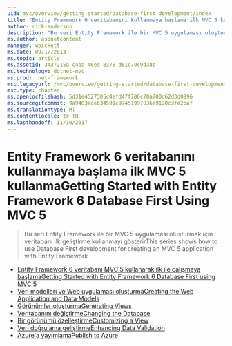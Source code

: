 ```yaml
---
uid: mvc/overview/getting-started/database-first-development/index
title: "Entity Framework 6 veritabanını kullanmaya başlama ilk MVC 5 kullanma | Microsoft Docs"
author: rick-anderson
description: "Bu seri Entity Framework ile bir MVC 5 uygulaması oluşturmak için veritabanı ilk geliştirme kullanmayı gösterir"
ms.author: aspnetcontent
manager: wpickett
ms.date: 09/17/2013
ms.topic: article
ms.assetid: 3437215a-c4ba-46ed-8378-d61c79c9d38c
ms.technology: dotnet-mvc
ms.prod: .net-framework
msc.legacyurl: /mvc/overview/getting-started/database-first-development
msc.type: chapter
ms.openlocfilehash: 5d31e4527305c4efd47f706c70a700d62d3d0896
ms.sourcegitcommit: 9a9483aceb34591c97451997036a9120c3fe2baf
ms.translationtype: MT
ms.contentlocale: tr-TR
ms.lasthandoff: 11/10/2017
---
```

<a name="getting-started-with-entity-framework-6-database-first-using-mvc-5"></a><span data-ttu-id="b9d08-103">Entity Framework 6 veritabanını kullanmaya başlama ilk MVC 5 kullanma</span><span class="sxs-lookup"><span data-stu-id="b9d08-103">Getting Started with Entity Framework 6 Database First Using MVC 5</span></span>
====================
> <span data-ttu-id="b9d08-104">Bu seri Entity Framework ile bir MVC 5 uygulaması oluşturmak için veritabanı ilk geliştirme kullanmayı gösterir</span><span class="sxs-lookup"><span data-stu-id="b9d08-104">This series shows how to use Database First development for creating an MVC 5 application with Entity Framework</span></span>


- [<span data-ttu-id="b9d08-105">Entity Framework 6 veritabanı MVC 5 kullanarak ilk ile çalışmaya başlama</span><span class="sxs-lookup"><span data-stu-id="b9d08-105">Getting Started with Entity Framework 6 Database First using MVC 5</span></span>](setting-up-database.md)
- [<span data-ttu-id="b9d08-106">Veri modelleri ve Web uygulaması oluşturma</span><span class="sxs-lookup"><span data-stu-id="b9d08-106">Creating the Web Application and Data Models</span></span>](creating-the-web-application.md)
- [<span data-ttu-id="b9d08-107">Görünümler oluşturma</span><span class="sxs-lookup"><span data-stu-id="b9d08-107">Generating Views</span></span>](generating-views.md)
- [<span data-ttu-id="b9d08-108">Veritabanını değiştirme</span><span class="sxs-lookup"><span data-stu-id="b9d08-108">Changing the Database</span></span>](changing-the-database.md)
- [<span data-ttu-id="b9d08-109">Bir görünümü özelleştirme</span><span class="sxs-lookup"><span data-stu-id="b9d08-109">Customizing a View</span></span>](customizing-a-view.md)
- [<span data-ttu-id="b9d08-110">Veri doğrulama geliştirme</span><span class="sxs-lookup"><span data-stu-id="b9d08-110">Enhancing Data Validation</span></span>](enhancing-data-validation.md)
- [<span data-ttu-id="b9d08-111">Azure'a yayımlama</span><span class="sxs-lookup"><span data-stu-id="b9d08-111">Publish to Azure</span></span>](publish-to-azure.md)
